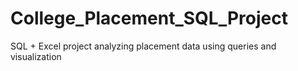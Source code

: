 # College_Placement_SQL_Project
SQL + Excel project analyzing placement data using queries and visualization
